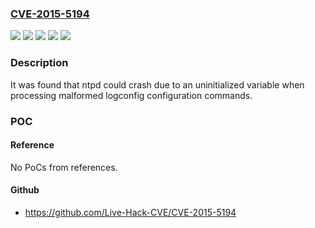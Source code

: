 ### [CVE-2015-5194](https://cve.mitre.org/cgi-bin/cvename.cgi?name=CVE-2015-5194)
![](https://img.shields.io/static/v1?label=Product&message=Red%20Hat%20Enterprise%20Linux%206&color=blue)
![](https://img.shields.io/static/v1?label=Product&message=Red%20Hat%20Enterprise%20Linux%207&color=blue)
![](https://img.shields.io/static/v1?label=Version&message=!%200%3A4.2.6p5-10.el6%20&color=brighgreen)
![](https://img.shields.io/static/v1?label=Version&message=!%200%3A4.2.6p5-25.el7%20&color=brighgreen)
![](https://img.shields.io/static/v1?label=Vulnerability&message=Out-of-bounds%20Write&color=brighgreen)

### Description

It was found that ntpd could crash due to an uninitialized variable when processing malformed logconfig configuration commands.

### POC

#### Reference
No PoCs from references.

#### Github
- https://github.com/Live-Hack-CVE/CVE-2015-5194


